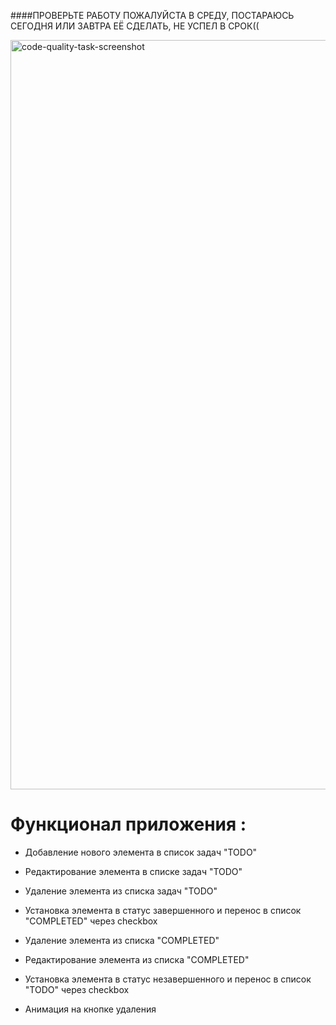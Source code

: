 ####ПРОВЕРЬТЕ РАБОТУ ПОЖАЛУЙСТА В СРЕДУ, ПОСТАРАЮСЬ СЕГОДНЯ ИЛИ ЗАВТРА ЕЁ СДЕЛАТЬ, НЕ УСПЕЛ В СРОК((

<img width="1199" alt="code-quality-task-screenshot" src="https://user-images.githubusercontent.com/8201843/113413843-4080fb80-93c4-11eb-9f20-15e4b4c1e430.png">

# Функционал приложения :

- Добавление нового элемента в список задач "TODO"
- Редактирование элемента в списке задач "TODO"
- Удаление элемента из списка задач "TODO"
- Установка элемента в статус завершенного и перенос в список "COMPLETED" через checkbox

- Удаление элемента из списка "COMPLETED"
- Редактирование элемента из списка "COMPLETED"
- Установка элемента в статус незавершенного и перенос в список "TODO" через checkbox
- Анимация на кнопке удаления
